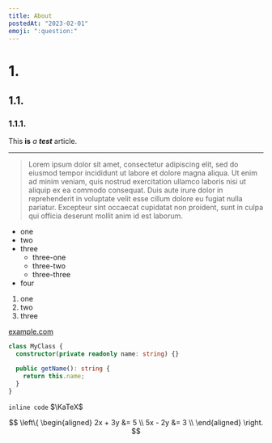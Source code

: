 ```yaml
---
title: About
postedAt: "2023-02-01"
emoji: ":question:"
---
```


# 1.

## 1.1.

### 1.1.1.

This **is** _a_ **_test_** article.

---

> Lorem ipsum dolor sit amet, consectetur adipiscing elit, sed do eiusmod tempor incididunt ut labore et dolore magna aliqua. Ut enim ad minim veniam, quis nostrud exercitation ullamco laboris nisi ut aliquip ex ea commodo consequat. Duis aute irure dolor in reprehenderit in voluptate velit esse cillum dolore eu fugiat nulla pariatur. Excepteur sint occaecat cupidatat non proident, sunt in culpa qui officia deserunt mollit anim id est laborum.

- one
- two
- three
  - three-one
  - three-two
  - three-three
- four

1. one
2. two
3. three

[example.com][link]

[link]: https://example.com

```typescript
class MyClass {
  constructor(private readonly name: string) {}

  public getName(): string {
    return this.name;
  }
}
```

`inline code` $\KaTeX$

$$
\left\{
\begin{aligned}
  2x + 3y &= 5 \\
  5x - 2y &= 3 \\
\end{aligned}
\right.
$$
